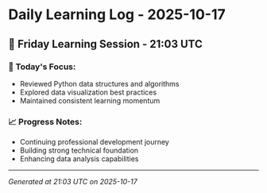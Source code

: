 # Daily Learning Log - 2025-10-17

## 📅 Friday Learning Session - 21:03 UTC

### 🎯 Today's Focus:
- Reviewed Python data structures and algorithms
- Explored data visualization best practices
- Maintained consistent learning momentum

### 📈 Progress Notes:
- Continuing professional development journey
- Building strong technical foundation
- Enhancing data analysis capabilities

---
*Generated at 21:03 UTC on 2025-10-17*
